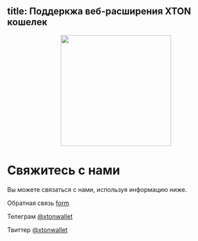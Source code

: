 title: Поддеркжа веб-расширения XTON кошелек
---

<img style="width: 256px; margin-left: auto; margin-right: auto; text-align: center; display: block;" src="/images/big_logo.png" />

# Свяжитесь с нами

Вы можете связаться с нами, используя информацию ниже.

Обратная связь [form](https://forms.gle/3oqEJXMMCD93SJQn8)

Телеграм [@xtonwallet](https://t.me/xtonwallet)

Твиттер [@xtonwallet](https://twitter.com/xtonwallet)